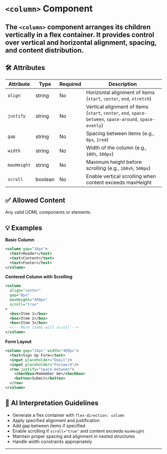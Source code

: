 # `<column>` Component

The `<column>` component arranges its children vertically in a flex container. It provides control over vertical and horizontal alignment, spacing, and content distribution.
---

## 🛠 Attributes
| Attribute | Type | Required | Description |
|-----------|------|----------|-------------|
| `align` | string | No | Horizontal alignment of items (`start`, `center`, `end`, `stretch`) |
| `justify` | string | No | Vertical alignment of items (`start`, `center`, `end`, `space-between`, `space-around`, `space-evenly`) |
| `gap` | string | No | Spacing between items (e.g., `8px`, `1rem`) |
| `width` | string | No | Width of the column (e.g., `100%`, `300px`) |
| `maxHeight` | string | No | Maximum height before scrolling (e.g., `100vh`, `500px`) |
| `scroll` | boolean | No | Enable vertical scrolling when content exceeds maxHeight |

## ✅ Allowed Content
Any valid UDML components or elements.

## 💡 Examples

**Basic Column**
```xml
<column gap="16px">
  <text>Header</text>
  <text>Content</text>
  <text>Footer</text>
</column>
```

**Centered Column with Scrolling**
```xml
<column 
  align="center"
  gap="8px"
  maxHeight="400px"
  scroll="true"
>
  <box>Item 1</box>
  <box>Item 2</box>
  <box>Item 3</box>
  <!-- More items will scroll -->
</column>
```

**Form Layout**
```xml
<column gap="24px" width="400px">
  <text>Sign Up Form</text>
  <input placeholder="Email"/>
  <input placeholder="Password"/>
  <row justify="space-between">
    <checkbox>Remember me</checkbox>
    <button>Submit</button>
  </row>
</column>
```

## 🧩 AI Interpretation Guidelines
- Generate a flex container with `flex-direction: column`
- Apply specified alignment and justification
- Add gap between items if specified
- Enable scrolling if `scroll="true"` and content exceeds `maxHeight`
- Maintain proper spacing and alignment in nested structures
- Handle width constraints appropriately
--- 